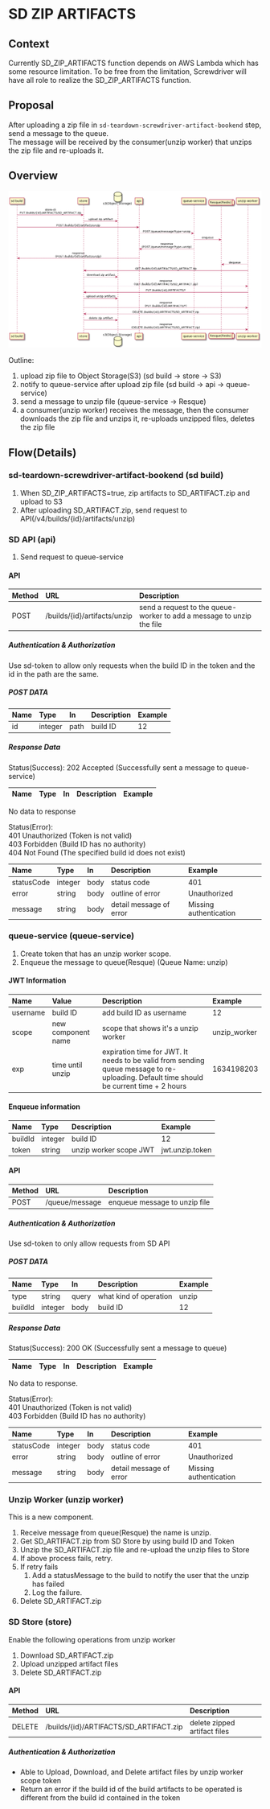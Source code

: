 # SD ZIP ARTIFACTS

## Context

Currently SD_ZIP_ARTIFACTS function depends on AWS Lambda which has some resource limitation. To be free from the limitation, Screwdriver will have all role to realize the SD_ZIP_ARTIFACTS function.

## Proposal

After uploading a zip file in `sd-teardown-screwdriver-artifact-bookend` step, send a message to the queue.  
The message will be received by the consumer(unzip worker) that unzips the zip file and re-uploads it.

## Overview

![image](diagrams/sd-zip-artifacts-overview.png)

Outline:

1. upload zip file to Object Storage(S3) (sd build -> store -> S3)  
1. notify to queue-service after upload zip file (sd build -> api -> queue-service)  
1. send a message to unzip file (queue-service -> Resque)  
1. a consumer(unzip worker) receives the message, then the consumer downloads the zip file and unzips it, re-uploads unzipped files, deletes the zip file

## Flow(Details)

### sd-teardown-screwdriver-artifact-bookend (sd build)

1. When SD_ZIP_ARTIFACTS=true, zip artifacts to SD_ARTIFACT.zip and upload to S3
1. After uploading SD_ARTIFACT.zip, send request to API(/v4/builds/{id}/artifacts/unzip)

### SD API (api)

1. Send request to queue-service

#### API

|Method|URL|Description|
|:--|:--|:--|
|POST|/builds/{id}/artifacts/unzip|send a request to the queue-worker to add a message to unzip the file|

##### Authentication & Authorization

Use sd-token to allow only requests when the build ID in the token and the id in the path are the same.

##### POST DATA

|Name|Type|In|Description|Example|
|:--|:--|:--|:--|:--|
|id|integer|path|build ID|12|

##### Response Data

Status(Success): 202 Accepted (Successfully sent a message to queue-service)

|Name|Type|In|Description|Example|
|:--|:--|:--|:--|:--|

No data to response

Status(Error):  
401 Unauthorized (Token is not valid)  
403 Forbidden    (Build ID has no authority)  
404 Not Found    (The specified build id does not exist)  

|Name|Type|In|Description|Example|
|:--|:--|:--|:--|:--|
|statusCode|integer|body|status code|401|
|error|string|body|outline of error|Unauthorized|
|message|string|body|detail message of error|Missing authentication|

### queue-service (queue-service)

1. Create token that has an unzip worker scope.
1. Enqueue the message to queue(Resque) (Queue Name: unzip)

#### JWT Information

|Name|Value|Description|Example|
|:--|:--|:--|:--|
|username|build ID|add build ID as username|12|
|scope|new component name|scope that shows it's a unzip worker|unzip_worker|
|exp|time until unzip|expiration time for JWT. It needs to be valid from sending queue message to re-uploading. Default time should be current time + 2 hours|1634198203|

#### Enqueue information

|Name|Type|Description|Example|
|:--|:--|:--|:--|
|buildId|integer|build ID|12|
|token|string|unzip worker scope JWT|jwt.unzip.token|

#### API

|Method|URL|Description|
|:--|:--|:--|
|POST|/queue/message|enqueue message to unzip file|

##### Authentication & Authorization

Use sd-token to only allow requests from SD API

##### POST DATA

|Name|Type|In|Description|Example|
|:--|:--|:--|:--|:--|
|type|string|query|what kind of operation|unzip|
|buildId|integer|body|build ID|12|

##### Response Data

Status(Success): 200 OK (Successfully sent a message to queue)

|Name|Type|In|Description|Example|
|:--|:--|:--|:--|:--|

No data to response.

Status(Error):  
401 Unauthorized (Token is not valid)  
403 Forbidden    (Build ID has no authority)  

|Name|Type|In|Description|Example|
|:--|:--|:--|:--|:--|
|statusCode|integer|body|status code|401|
|error|string|body|outline of error|Unauthorized|
|message|string|body|detail message of error|Missing authentication|

### Unzip Worker (unzip worker)

This is a new component.

1. Receive message from queue(Resque) the name is unzip.
1. Get SD_ARTIFACT.zip from SD Store by using build ID and Token
1. Unzip the SD_ARTIFACT.zip file and re-upload the unzip files to Store
1. If above process fails, retry.
1. If retry fails
    1. Add a statusMessage to the build to notify the user that the unzip has failed
    1. Log the failure.
1. Delete SD_ARTIFACT.zip

### SD Store (store)
Enable the following operations from unzip worker
1. Download SD_ARTIFACT.zip
1. Upload unzipped artifact files
1. Delete SD_ARTIFACT.zip

#### API

|Method|URL|Description|
|:--|:--|:--|
|DELETE|/builds/{id}/ARTIFACTS/SD_ARTIFACT.zip|delete zipped artifact files|

##### Authentication & Authorization

- Able to Upload, Download, and Delete artifact files by unzip worker scope token
- Return an error if the build id of the build artifacts to be operated is different from the build id contained in the token
